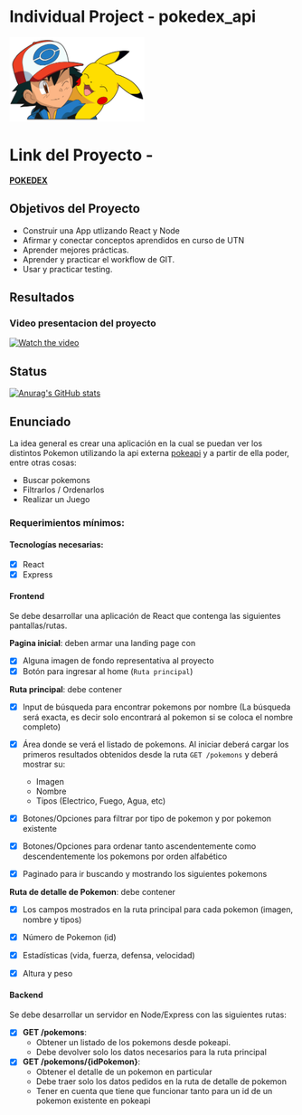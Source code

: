 # Individual Project - pokedex_api

<p align="left">
  <img height="150" src="./pokemon.png" />
</p>

# Link del Proyecto - 
**[POKEDEX](https://pokedex-api-gabriel030.vercel.app/)**




## Objetivos del Proyecto

- Construir una App utlizando React y Node
- Afirmar y conectar conceptos aprendidos en curso de UTN
- Aprender mejores prácticas.
- Aprender y practicar el workflow de GIT.
- Usar y practicar testing.


## Resultados
### Video presentacion del proyecto
[![Watch the video](https://raw.githubusercontent.com/Gabriel030/pokedex_api/main/pokedex-api-preview.jpg)](https://vimeo.com/730295951)

## Status
[![Anurag's GitHub stats](https://github-readme-stats.vercel.app/api?username=gabriel030)](https://github.com/anuraghazra/github-readme-stats)

## Enunciado

La idea general es crear una aplicación en la cual se puedan ver los distintos Pokemon utilizando la api externa [pokeapi](https://pokeapi.co/) y a partir de ella poder, entre otras cosas:

  - Buscar pokemons
  - Filtrarlos / Ordenarlos
  - Realizar un Juego


### Requerimientos mínimos:


#### Tecnologías necesarias:
- [X] React
- [X] Express

#### Frontend

Se debe desarrollar una aplicación de React que contenga las siguientes pantallas/rutas.

__Pagina inicial__: deben armar una landing page con
- [X] Alguna imagen de fondo representativa al proyecto
- [X] Botón para ingresar al home (`Ruta principal`)

__Ruta principal__: debe contener
- [X] Input de búsqueda para encontrar pokemons por nombre (La búsqueda será exacta, es decir solo encontrará al pokemon si se coloca el nombre completo)
- [X] Área donde se verá el listado de pokemons. Al iniciar deberá cargar los primeros resultados obtenidos desde la ruta `GET /pokemons` y deberá mostrar su:
  - Imagen
  - Nombre
  - Tipos (Electrico, Fuego, Agua, etc)
- [X] Botones/Opciones para filtrar por tipo de pokemon y por pokemon existente
- [X] Botones/Opciones para ordenar tanto ascendentemente como descendentemente los pokemons por orden alfabético
- [X] Paginado para ir buscando y mostrando los siguientes pokemons


__Ruta de detalle de Pokemon__: debe contener
- [X] Los campos mostrados en la ruta principal para cada pokemon (imagen, nombre y tipos)
- [X] Número de Pokemon (id)
- [X] Estadísticas (vida, fuerza, defensa, velocidad)
- [X] Altura y peso



#### Backend

Se debe desarrollar un servidor en Node/Express con las siguientes rutas:

- [X] __GET /pokemons__:
  - Obtener un listado de los pokemons desde pokeapi.
  - Debe devolver solo los datos necesarios para la ruta principal
- [X] __GET /pokemons/{idPokemon}__:
  - Obtener el detalle de un pokemon en particular
  - Debe traer solo los datos pedidos en la ruta de detalle de pokemon
  - Tener en cuenta que tiene que funcionar tanto para un id de un pokemon existente en pokeapi
